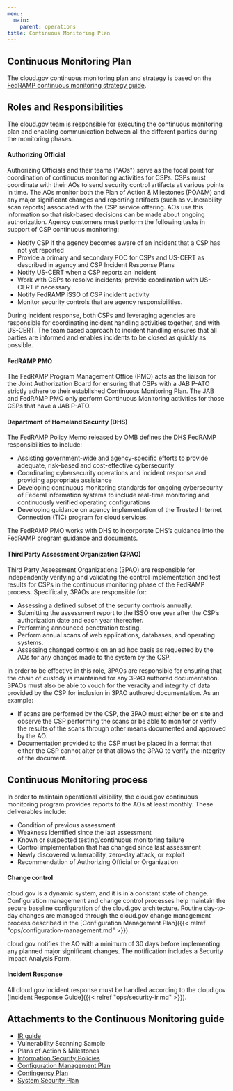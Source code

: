 ```yaml
---
menu:
  main:
    parent: operations
title: Continuous Monitoring Plan
---
```


## Continuous Monitoring Plan

The cloud.gov continuous monitoring plan and strategy is based on the [FedRAMP continuous monitoring strategy guide](https://www.fedramp.gov/files/2015/03/FedRAMP-Continuous-Monitoring-Strategy-Guide-v2.0-3.docx).

## Roles and Responsibilities

The cloud.gov team is responsible for executing the continuous monitoring plan and enabling communication between all the different parties during the monitoring phases.

#### Authorizing Official
Authorizing Officials and their teams ("AOs") serve as the focal point for coordination of continuous monitoring activities for CSPs.  CSPs must coordinate with their AOs to send security control artifacts at various points in time.  The AOs monitor both the Plan of Action & Milestones (POA&M) and any major significant changes and reporting artifacts (such as vulnerability scan reports) associated with the CSP service offering.  AOs use this information so that risk-based decisions can be made about ongoing authorization.  Agency customers must perform the following tasks in support of CSP continuous monitoring:

- Notify CSP if the agency becomes aware of an incident that a CSP has not yet reported
- Provide a primary and secondary POC for CSPs and US-CERT as described in agency and CSP Incident Response Plans
- Notify US-CERT when a CSP reports an incident
- Work with CSPs to resolve incidents; provide coordination with US-CERT if necessary
- Notify FedRAMP ISSO of CSP incident activity
- Monitor security controls that are agency responsibilities.  

During incident response, both CSPs and leveraging agencies are responsible for coordinating incident handling activities together, and with US-CERT.  The team based approach to incident handling ensures that all parties are informed and enables incidents to be closed as quickly as possible.  

#### FedRAMP PMO
The FedRAMP Program Management Office (PMO) acts as the liaison for the Joint Authorization Board for ensuring that CSPs with a JAB P-ATO strictly adhere to their established Continuous Monitoring Plan.  The JAB and FedRAMP PMO only perform Continuous Monitoring activities for those CSPs that have a JAB P-ATO.

#### Department of Homeland Security (DHS)
The FedRAMP Policy Memo released by OMB defines the DHS FedRAMP responsibilities to include:

- Assisting government-wide and agency-specific efforts to provide adequate, risk-based and cost-effective cybersecurity
- Coordinating cybersecurity operations and incident response and providing appropriate assistance
- Developing continuous monitoring standards for ongoing cybersecurity of Federal information systems to include real-time monitoring and continuously verified operating configurations
- Developing guidance on agency implementation of the Trusted Internet Connection (TIC) program for cloud services.  

The FedRAMP PMO works with DHS to incorporate DHS’s guidance into the FedRAMP program guidance and documents.  

#### Third Party Assessment Organization (3PAO)
Third Party Assessment Organizations (3PAO) are responsible for independently verifying and validating the control implementation and test results for CSPs in the continuous monitoring phase of the FedRAMP process.  Specifically, 3PAOs are responsible for:

- Assessing a defined subset of the security controls annually.  
- Submitting the assessment report to the ISSO one year after the CSP’s authorization date and each year thereafter.
- Performing announced penetration testing.
- Perform annual scans of web applications, databases, and operating systems.
- Assessing changed controls on an ad hoc basis as requested by the AOs for any changes made to the system by the CSP.

In order to be effective in this role, 3PAOs are responsible for ensuring that the chain of custody is maintained for any 3PAO authored documentation.  3PAOs must also be able to vouch for the veracity and integrity of data provided by the CSP for inclusion in 3PAO authored documentation.  As an example:

-	If scans are performed by the CSP, the 3PAO must either be on site and observe the CSP performing the scans or be able to monitor or verify the results of the scans through other means documented and approved by the AO.
- Documentation provided to the CSP must be placed in a format that either the CSP cannot alter or that allows the 3PAO to verify the integrity of the document.


## Continuous Monitoring process

In order to maintain operational visibility, the cloud.gov continuous monitoring program provides reports to the AOs at least monthly. These deliverables include:

- Condition of previous assessment
- Weakness identified since the last assessment
- Known or suspected testing/continuous monitoring failure
- Control implementation that has changed since last assessment
- Newly discovered vulnerability, zero-day attack, or exploit
- Recommendation of Authorizing Official or Organization


#### Change control

cloud.gov is a dynamic system, and it is in a constant state of change. Configuration management and change control processes help maintain the secure baseline configuration of the cloud.gov architecture.  Routine day-to-day changes are managed through the cloud.gov change management process described in the [Configuration Management Plan]({{< relref "ops/configuration-management.md" >}}).

cloud.gov notifies the AO with a minimum of 30 days before implementing any planned major significant changes. The notification includes a Security Impact Analysis Form.

#### Incident Response

All cloud.gov incident response must be handled according to the cloud.gov [Incident Response Guide]({{< relref "ops/security-ir.md" >}}).

## Attachments to the Continuous Monitoring guide

- [IR guide](https://docs.cloud.gov/ops/security-ir/)
- Vulnerability Scanning Sample
- Plans of Action & Milestones
- [Information Security Policies](https://github.com/18F/compliance-docs/)
- [Configuration Management Plan](https://docs.cloud.gov/ops/configuration-management/)
- [Contingency Plan](https://docs.cloud.gov/ops/contingency-plan/)
- [System Security Plan](https://compliance.cloud.gov/)
